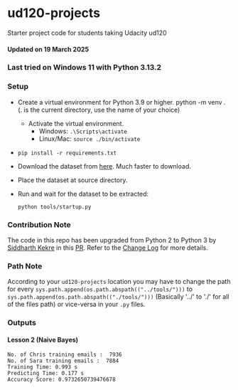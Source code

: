 ud120-projects
==============

Starter project code for students taking Udacity ud120

#### Updated on 19 March 2025

### Last tried on Windows 11 with Python 3.13.2

### Setup
- Create a virtual environment for Python 3.9 or higher.
  python -m venv . (. is the current directory, use the name of your choice)
  - Activate the virtual environment.
    - Windows: `.\Scripts\activate`
    - Linux/Mac: `source ./bin/activate`
- ```
  pip install -r requirements.txt
  ```
- Download the dataset from [here](https://huggingface.co/datasets/SnowZeng/enron_mail/resolve/main/enron_mail_20150507.tar.gz). Much faster to download.
- Place the dataset at source directory.
- Run and wait for the dataset to be extracted:
  
  ```
  python tools/startup.py
  ```

### Contribution Note
The code in this repo has been upgraded from Python 2 to Python 3 by [Siddharth Kekre](https://github.com/iSiddharth20) in this [PR](https://github.com/udacity/ud120-projects/pull/302). Refer to the [Change Log](https://github.com/iSiddharth20/ud120-projects/blob/master/CHANGELOG.md) for more details. 

### Path Note
According to your `ud120-projects` location you may have to change the path for every `sys.path.append(os.path.abspath(("../tools/")))` to `sys.path.append(os.path.abspath(("./tools/")))` (Basically '../' to './' for all of the files path) or vice-versa in your `.py` files.

### Outputs

#### Lesson 2 (Naive Bayes)

```
No. of Chris training emails :  7936
No. of Sara training emails :  7884
Training Time: 0.993 s
Predicting Time: 0.177 s
Accuracy Score: 0.9732650739476678
```
